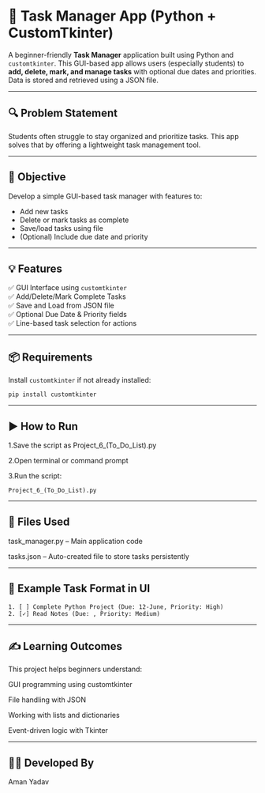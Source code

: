 # 📝 Task Manager App (Python + CustomTkinter)

A beginner-friendly **Task Manager** application built using Python and `customtkinter`. This GUI-based app allows users (especially students) to **add, delete, mark, and manage tasks** with optional due dates and priorities. Data is stored and retrieved using a JSON file.

---

## 🔍 Problem Statement

Students often struggle to stay organized and prioritize tasks. This app solves that by offering a lightweight task management tool.

---

## 🎯 Objective

Develop a simple GUI-based task manager with features to:
- Add new tasks
- Delete or mark tasks as complete
- Save/load tasks using file
- (Optional) Include due date and priority

---

## 💡 Features

✅ GUI Interface using `customtkinter`  
✅ Add/Delete/Mark Complete Tasks  
✅ Save and Load from JSON file  
✅ Optional Due Date & Priority fields  
✅ Line-based task selection for actions  

---

## 📦 Requirements

Install `customtkinter` if not already installed:
```
pip install customtkinter
```

---

## ▶️ How to Run
1.Save the script as Project_6_(To_Do_List).py

2.Open terminal or command prompt

3.Run the script:
```
Project_6_(To_Do_List).py
```

---

## 📁 Files Used
task_manager.py – Main application code

tasks.json – Auto-created file to store tasks persistently

---

## 📌 Example Task Format in UI
```
1. [ ] Complete Python Project (Due: 12-June, Priority: High)
2. [✓] Read Notes (Due: , Priority: Medium)
```

---

## ✍️ Learning Outcomes
This project helps beginners understand:

GUI programming using customtkinter

File handling with JSON

Working with lists and dictionaries

Event-driven logic with Tkinter

---

## 🧑‍💻 Developed By
Aman Yadav
